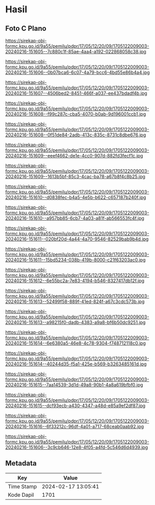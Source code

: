 # Hasil

## Foto C Plano

https://sirekap-obj-formc.kpu.go.id/9a55/pemilu/pdpr/17/05/12/20/09/1705122009003-20240216-151605--7c880c1f-85ae-4aa4-a192-022868058c38.jpg

https://sirekap-obj-formc.kpu.go.id/9a55/pemilu/pdpr/17/05/12/20/09/1705122009003-20240216-151606--0b07bca6-6c07-4a79-bcc6-4bd55e86b4a4.jpg

https://sirekap-obj-formc.kpu.go.id/9a55/pemilu/pdpr/17/05/12/20/09/1705122009003-20240216-151607--4506bed2-8451-466f-a037-ee437bdadf4b.jpg

https://sirekap-obj-formc.kpu.go.id/9a55/pemilu/pdpr/17/05/12/20/09/1705122009003-20240216-151608--f99c287c-cba5-4070-b0ab-9d196001ccb1.jpg

https://sirekap-obj-formc.kpu.go.id/9a55/pemilu/pdpr/17/05/12/20/09/1705122009003-20240216-151608--0f51de84-2adb-413c-835c-8731c8dbe676.jpg

https://sirekap-obj-formc.kpu.go.id/9a55/pemilu/pdpr/17/05/12/20/09/1705122009003-20240216-151609--eeef4662-de1e-4cc0-907d-882fd3fecf1c.jpg

https://sirekap-obj-formc.kpu.go.id/9a55/pemilu/pdpr/17/05/12/20/09/1705122009003-20240216-151609--1613b5bf-85c3-4cac-ba78-a67b8f4c8b25.jpg

https://sirekap-obj-formc.kpu.go.id/9a55/pemilu/pdpr/17/05/12/20/09/1705122009003-20240216-151610--d0838fec-b4a5-4e5b-b622-c657187b240f.jpg

https://sirekap-obj-formc.kpu.go.id/9a55/pemilu/pdpr/17/05/12/20/09/1705122009003-20240216-151610--a957bb85-6cb7-4a03-a81f-ab566553fc4f.jpg

https://sirekap-obj-formc.kpu.go.id/9a55/pemilu/pdpr/17/05/12/20/09/1705122009003-20240216-151611--020bf20d-4a44-4a70-9546-82529bab9b4d.jpg

https://sirekap-obj-formc.kpu.go.id/9a55/pemilu/pdpr/17/05/12/20/09/1705122009003-20240216-151611--15bd5234-038b-419b-8000-c21f63203ac0.jpg

https://sirekap-obj-formc.kpu.go.id/9a55/pemilu/pdpr/17/05/12/20/09/1705122009003-20240216-151612--6e55bc2a-7e83-4194-b546-8327417db12f.jpg

https://sirekap-obj-formc.kpu.go.id/9a55/pemilu/pdpr/17/05/12/20/09/1705122009003-20240216-151613--52499f58-889f-41ed-824f-a67c3cdc573b.jpg

https://sirekap-obj-formc.kpu.go.id/9a55/pemilu/pdpr/17/05/12/20/09/1705122009003-20240216-151613--a98215f0-dadb-4383-a9a8-bf6b50dc9251.jpg

https://sirekap-obj-formc.kpu.go.id/9a55/pemilu/pdpr/17/05/12/20/09/1705122009003-20240216-151614--6e6380a5-46e8-4c78-9304-f748712118c0.jpg

https://sirekap-obj-formc.kpu.go.id/9a55/pemilu/pdpr/17/05/12/20/09/1705122009003-20240216-151614--40244d35-f5a1-425e-b569-b3263485161d.jpg

https://sirekap-obj-formc.kpu.go.id/9a55/pemilu/pdpr/17/05/12/20/09/1705122009003-20240216-151615--7aa14539-3d1d-49a8-90b1-4a8a619bfbf0.jpg

https://sirekap-obj-formc.kpu.go.id/9a55/pemilu/pdpr/17/05/12/20/09/1705122009003-20240216-151615--dcf93ecb-a430-4347-a48d-e85a9ef2df87.jpg

https://sirekap-obj-formc.kpu.go.id/9a55/pemilu/pdpr/17/05/12/20/09/1705122009003-20240216-151616--6f33212c-96df-4a01-a717-68ceab0aab92.jpg

https://sirekap-obj-formc.kpu.go.id/9a55/pemilu/pdpr/17/05/12/20/09/1705122009003-20240216-151606--3c9cb646-12e8-4f05-a4fd-5c546d6d4939.jpg


## Metadata

| Key        | Value               |
| ---------- | ------------------- |
| Time Stamp | 2024-02-17 13:05:41 |
| Kode Dapil | 1701                |



